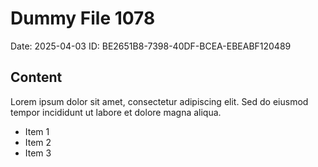 # Dummy File 1078

Date: 2025-04-03
ID: BE2651B8-7398-40DF-BCEA-EBEABF120489

## Content

Lorem ipsum dolor sit amet, consectetur adipiscing elit.
Sed do eiusmod tempor incididunt ut labore et dolore magna aliqua.

* Item 1
* Item 2
* Item 3
